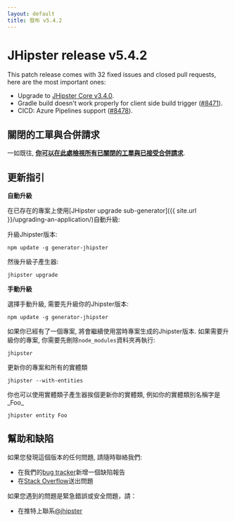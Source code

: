 ```yaml
---
layout: default
title: 發布 v5.4.2
---
```


JHipster release v5.4.2
==================

This patch release comes with 32 fixed issues and closed pull requests, here are the most important ones:

- Upgrade to [JHipster Core v3.4.0](https://github.com/jhipster/jhipster-core/releases/tag/v3.4.0).
- Gradle build doesn't work properly for client side build trigger ([#8471](https://github.com/jhipster/generator-jhipster/issues/8471)).
- CICD: Azure Pipelines support ([#8478](https://github.com/jhipster/generator-jhipster/pull/8478)).

關閉的工單與合併請求
------------
一如既往, __[你可以在此處檢視所有已關閉的工單與已接受合併請求](https://github.com/jhipster/generator-jhipster/issues?q=milestone%3A5.4.2+is%3Aclosed)__.

更新指引
------------

**自動升級**

在已存在的專案上使用[JHipster upgrade sub-generator]({{ site.url }}/upgrading-an-application/)自動升級:

升級Jhipster版本:

```
npm update -g generator-jhipster
```

然後升級子產生器:

```
jhipster upgrade
```

**手動升級**

選擇手動升級, 需要先升級你的Jhipster版本:

```
npm update -g generator-jhipster
```

如果你已經有了一個專案, 將會繼續使用當時專案生成的Jhipster版本.
如果需要升級你的專案, 你需要先刪除`node_modules`資料夾再執行:

```
jhipster
```

更新你的專案和所有的實體類

```
jhipster --with-entities
```

你也可以使用實體類子產生器挨個更新你的實體類, 例如你的實體類別名稱字是_Foo_

```
jhipster entity Foo
```

幫助和缺陷
--------------

如果您發現這個版本的任何問題, 請隨時聯絡我們:

- 在我們的[bug tracker](https://github.com/jhipster/generator-jhipster/issues?state=open)新增一個缺陷報告
- 在[Stack Overflow](http://stackoverflow.com/tags/jhipster/info)送出問題

如果您遇到的問題是緊急錯誤或安全問題，請：

- 在推特上聯系[@jhipster](https://twitter.com/jhipster)
